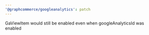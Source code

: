 ```yaml
---
'@graphcommerce/googleanalytics': patch
---
```


GaViewItem would still be enabled even when googleAnalyticsId was enabled
